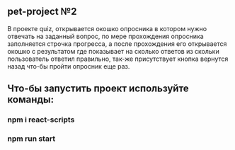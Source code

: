 ## pet-project №2
В проекте quiz, открывается окошко опросника в котором нужно отвечать на заданный вопрос, по мере прохождения опросника заполняется строчка прогресса, а после прохождения его открывается окошко с результатом где показывает на сколько ответов из скольки пользователь ответил правильно, так-же присутствует кнопка вернутся назад что-бы пройти опросник еще раз.
## Что-бы запустить проект используйте команды:
### npm i react-scripts
### npm run start
